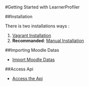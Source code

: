#Getting Started with LearnerProfiler

##Installation

There is two installations ways :

1. [Vagrant Installation](installation_vagrant.mkd)
2.  __Recommanded__: [Manual Installation](installation_manually.mkd)

##Importing Moodle Datas

- [Import Moodle Datas](import_moodle.md)

##Access Api

- [Access the Api](api_access.md)